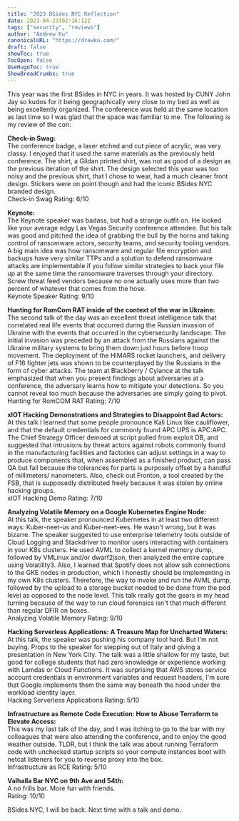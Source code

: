 ```yaml
---
title: "2023 BSides NYC Reflection"
date: 2023-04-23T02:16:12Z
tags: ["security", "reviews"]
author: "Andrew Ku"
canonicalURL: "https://drewku.com/"
draft: false
showToc: true
TocOpen: false
UseHugoToc: true
ShowBreadCrumbs: true
---
```

This year was the first BSides in NYC in years. It was hosted by CUNY John Jay so kudos for it being geographically very close to my bed as well as being excellently organized. The conference was held at the same location as last time so I was glad that the space was familiar to me. The following is my review of the con. 

**Check-in Swag:**   
The conference badge, a laser etched and cut piece of acrylic, was very classy. I enjoyed that it used the same materials as the previously held conference. The shirt, a Gildan printed shirt, was not as good of a design as the previous iteration of the shirt. The design selected this year was too noisy and the previous shirt, that I chose to wear, had a much cleaner front design. Stickers were on point though and had the iconic BSides NYC branded design.     
Check-in Swag Rating: 6/10 

**Keynote:**   
The Keynote speaker was badass, but had a strange outfit on. He looked like your average edgy Las Vegas Security conference attendee. But his talk was good and pitched the idea of grabbing the bull by the horns and taking control of ransomware actors, security teams, and security tooling vendors. A big main idea was how ransomware and regular file encryption and backups have very similar TTPs and a solution to defend ransomware attacks are implementable if you follow similar strategies to back your file up at the same time the ransomware traverses through your directory. Screw threat feed vendors because no one actually uses more than two percent of whatever that comes from the hose.     
Keynote Speaker Rating: 9/10 

**Hunting for RomCom RAT inside of the context of the war in Ukraine:**    
The second talk of the day was an excellent threat intelligence talk that correlated real life events that occurred during the Russian invasion of Ukraine with the events that occurred in the cybersecurity landscape. The initial invasion was preceded by an attack from the Russians against the Ukraine military systems to bring them down just hours before troop movement. The deployment of the HIMARS rocket launchers, and delivery of F16 fighter jets was shown to be counterplayed by the Russians in the form of cyber attacks. The team at Blackberry / Cylance at the talk emphasized that when you present findings about adversaries at a conference, the adversary learns how to mitigate your detections. So you cannot reveal too much because the adversaries are simply going to pivot.     
Hunting for RomCOM RAT Rating: 7/10

**xIOT Hacking Demonstrations and Strategies to Disappoint Bad Actors:**     
At this talk I learned that some people pronounce Kali Linux like cauliflower, and that the default credentials for commonly found APC UPS is APC:APC. The Chief Strategy Officer demoed at script pulled from exploit DB, and suggested that intrusions by threat actors against robots commonly found in the manufacturing facilities and factories can adjust settings in a way to produce components that, when assembled as a finished product, can pass QA but fail because the tolerances for parts is purposely offset by a handful of millimeters/ nanometers. Also, check out Fronton, a tool created by the FSB, that is supposedly distributed freely because it was stolen by online hacking groups.     
xIOT Hacking Demo Rating: 7/10

**Analyzing Volatile Memory on a Google Kubernetes Engine Node:**    
At this talk, the speaker pronounced Kubernetes in at least two different ways: Kuber-neet-us and Kuber-neet-ees. He wasn't wrong, but it was bizarre. The speaker suggested to use enterprise telemetry tools outside of Cloud Logging and Stackdriver to monitor users interacting with containers in your K8s clusters. He used AVML to collect a kernel memory dump, followed by VMLinux and/or dwarf2json, then analyzed the entire capture using Volatility3. Also, I learned that Spotify does not allow ssh connections to the GKE nodes in production, which I honestly should be implementing in my own K8s clusters. Therefore, the way to invoke and run the AVML dump, followed by the upload to a storage bucket needed to be done from the pod level as opposed to the node level. This talk really got the gears in my head turning because of the way to run cloud forensics isn't that much different than regular DFIR on boxes.     
Analyzing Volatile Memory Rating: 9/10

**Hacking Serverless Applications: A Treasure Map for Uncharted Waters:**     
At this talk, the speaker was pushing his company tool hard. But I'm not buying. Props to the speaker for stepping out of Italy and giving a presentation in New York City. The talk was a little shallow for my taste, but good for college students that had zero knowledge or experience working with Lamdas or Cloud Functions. It was surprising that AWS stores service account credentials in environment variables and request headers, I'm sure that Google implements them the same way beneath the hood under the workload identity layer.     
Hacking Serverless Applications Rating: 5/10 

**Infrastructure as Remote Code Execution: How to Abuse Terraform to Elevate Access:**    
This was my last talk of the day, and I was itching to go to the bar with my colleagues that were also attending the conference, and to enjoy the good weather outside. TLDR, but I think the talk was about running Terraform code with unchecked startup scripts so your compute instances boot with netcat listeners for you to reverse proxy into the box.     
Infrastructure as RCE Rating: 5/10 

**Valhalla Bar NYC on 9th Ave and 54th:**     
A no frills bar. More fun with friends.     
Rating: 10/10

BSides NYC, I will be back. Next time with a talk and demo. 
